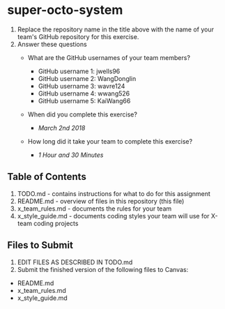 # super-octo-system

1. Replace the repository name in the title above with the name of your team's GitHub repository for this exercise.
2. Answer these questions
   * What are the GitHub usernames of your team members?
       * GitHub username 1: jwells96
       * GitHub username 2: WangDonglin
       * GitHub username 3: wavre124
       * GitHub username 4: wwang526
       * GitHub username 5: KaiWang66
   * When did you complete this exercise? 
   
       * *March 2nd 2018*
   
   * How long did it take your team to complete this exercise? 
   
       * *1 Hour and 30 Minutes* 

## Table of Contents

1. TODO.md - contains instructions for what to do for this assignment
2. README.md - overview of files in this repository (this file)
3. x_team_rules.md - documents the rules for your team
4. x_style_guide.md - documents coding styles your team will use for X-team coding projects

## Files to Submit

1. EDIT FILES AS DESCRIBED IN TODO.md
2. Submit the finished version of the following files to Canvas:

* README.md
* x_team_rules.md
* x_style_guide.md
